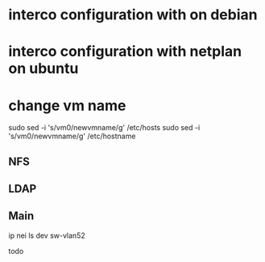 # interco configuration with on debian 


# interco configuration with netplan on ubuntu

# change vm name 
sudo sed -i 's/vm0/newvmname/g' /etc/hosts
sudo sed -i 's/vm0/newvmname/g' /etc/hostname

## NFS


## LDAP

## Main
ip nei ls dev sw-vlan52


todo